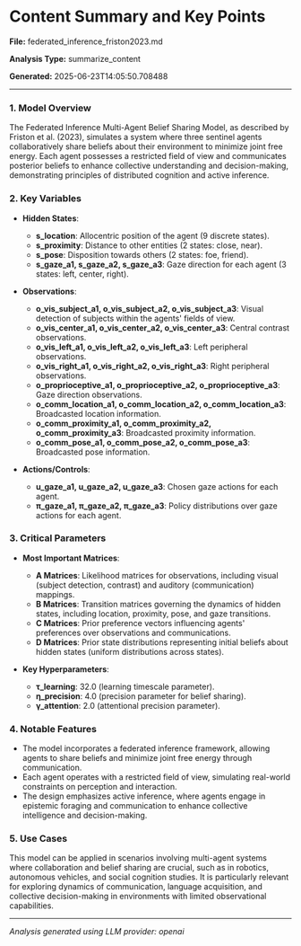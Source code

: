 # Content Summary and Key Points

**File:** federated_inference_friston2023.md

**Analysis Type:** summarize_content

**Generated:** 2025-06-23T14:05:50.708488

---

### 1. Model Overview
The Federated Inference Multi-Agent Belief Sharing Model, as described by Friston et al. (2023), simulates a system where three sentinel agents collaboratively share beliefs about their environment to minimize joint free energy. Each agent possesses a restricted field of view and communicates posterior beliefs to enhance collective understanding and decision-making, demonstrating principles of distributed cognition and active inference.

### 2. Key Variables
- **Hidden States**:
  - **s_location**: Allocentric position of the agent (9 discrete states).
  - **s_proximity**: Distance to other entities (2 states: close, near).
  - **s_pose**: Disposition towards others (2 states: foe, friend).
  - **s_gaze_a1, s_gaze_a2, s_gaze_a3**: Gaze direction for each agent (3 states: left, center, right).

- **Observations**:
  - **o_vis_subject_a1, o_vis_subject_a2, o_vis_subject_a3**: Visual detection of subjects within the agents' fields of view.
  - **o_vis_center_a1, o_vis_center_a2, o_vis_center_a3**: Central contrast observations.
  - **o_vis_left_a1, o_vis_left_a2, o_vis_left_a3**: Left peripheral observations.
  - **o_vis_right_a1, o_vis_right_a2, o_vis_right_a3**: Right peripheral observations.
  - **o_proprioceptive_a1, o_proprioceptive_a2, o_proprioceptive_a3**: Gaze direction observations.
  - **o_comm_location_a1, o_comm_location_a2, o_comm_location_a3**: Broadcasted location information.
  - **o_comm_proximity_a1, o_comm_proximity_a2, o_comm_proximity_a3**: Broadcasted proximity information.
  - **o_comm_pose_a1, o_comm_pose_a2, o_comm_pose_a3**: Broadcasted pose information.

- **Actions/Controls**:
  - **u_gaze_a1, u_gaze_a2, u_gaze_a3**: Chosen gaze actions for each agent.
  - **π_gaze_a1, π_gaze_a2, π_gaze_a3**: Policy distributions over gaze actions for each agent.

### 3. Critical Parameters
- **Most Important Matrices**:
  - **A Matrices**: Likelihood matrices for observations, including visual (subject detection, contrast) and auditory (communication) mappings.
  - **B Matrices**: Transition matrices governing the dynamics of hidden states, including location, proximity, pose, and gaze transitions.
  - **C Matrices**: Prior preference vectors influencing agents' preferences over observations and communications.
  - **D Matrices**: Prior state distributions representing initial beliefs about hidden states (uniform distributions across states).

- **Key Hyperparameters**:
  - **τ_learning**: 32.0 (learning timescale parameter).
  - **η_precision**: 4.0 (precision parameter for belief sharing).
  - **γ_attention**: 2.0 (attentional precision parameter).

### 4. Notable Features
- The model incorporates a federated inference framework, allowing agents to share beliefs and minimize joint free energy through communication.
- Each agent operates with a restricted field of view, simulating real-world constraints on perception and interaction.
- The design emphasizes active inference, where agents engage in epistemic foraging and communication to enhance collective intelligence and decision-making.

### 5. Use Cases
This model can be applied in scenarios involving multi-agent systems where collaboration and belief sharing are crucial, such as in robotics, autonomous vehicles, and social cognition studies. It is particularly relevant for exploring dynamics of communication, language acquisition, and collective decision-making in environments with limited observational capabilities.

---

*Analysis generated using LLM provider: openai*
